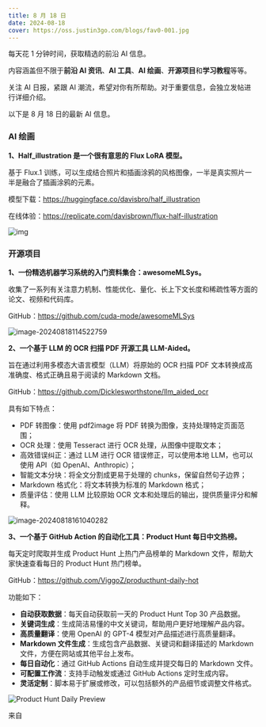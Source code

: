 ```yaml
---
title: 8 月 18 日
date: 2024-08-18
cover: https://oss.justin3go.com/blogs/fav0-001.jpg
---
```


每天花 1 分钟时间，获取精选的前沿 AI 信息。

内容涵盖但不限于**前沿 AI 资讯**、**AI 工具**、**AI 绘画**、**开源项目**和**学习教程**等等。

关注 AI 日报，紧跟 AI 潮流，希望对你有所帮助。对于重要信息，会独立发帖进行详细介绍。

以下是 8 月 18 日的最新 AI 信息。

### AI 绘画

**1、Half_illustration 是一个很有意思的 Flux LoRA 模型。**

基于 Flux.1 训练，可以生成结合照片和插画涂鸦的风格图像，一半是真实照片一半是融合了插画涂鸦的元素。

模型下载：https://huggingface.co/davisbro/half_illustration

在线体验：https://replicate.com/davisbrown/flux-half-illustration

![img](https://cdn.jsdelivr.net/gh/freelander/oss@master/ai-daily/2024-08-18/example5.webp)

### 开源项目

**1、一份精选机器学习系统的入门资料集合：awesomeMLSys。**

收集了一系列有关注意力机制、性能优化、量化、长上下文长度和稀疏性等方面的论文、视频和代码库。

GitHub：https://github.com/cuda-mode/awesomeMLSys

![image-20240818114522759](https://cdn.jsdelivr.net/gh/freelander/oss@master/ai-daily/2024-08-18/image-20240818114522759.png)



**2、一个基于 LLM 的 OCR 扫描 PDF 开源工具 LLM-Aided。**

旨在通过利用多模态大语言模型（LLM）将原始的 OCR 扫描 PDF 文本转换成高准确度、格式正确且易于阅读的 Markdown 文档。

GitHub：https://github.com/Dicklesworthstone/llm_aided_ocr

具有如下特点：

- PDF 转图像：使用 pdf2image 将 PDF 转换为图像，支持处理特定页面范围；
- OCR 处理：使用 Tesseract 进行 OCR 处理，从图像中提取文本；
- 高效错误纠正：通过 LLM 进行 OCR 错误修正，可以使用本地 LLM，也可以使用 API（如 OpenAI、Anthropic）；
- 智能文本分块：将全文分割成更易于处理的 chunks，保留自然句子边界；
- Markdown 格式化：将文本转换为标准的 Markdown 格式；
- 质量评估：使用 LLM 比较原始 OCR 文本和处理后的输出，提供质量评分和解释。

![image-20240818161040282](https://cdn.jsdelivr.net/gh/freelander/oss@master/ai-daily/2024-08-18/image-20240818161040282.png)



**3、一个基于 GitHub Action 的自动化工具：Product Hunt 每日中文热榜。**

每天定时爬取并生成 Product Hunt 上热门产品榜单的 Markdown 文件，帮助大家快速查看每日的 Product Hunt 热门榜单。

GitHub：https://github.com/ViggoZ/producthunt-daily-hot

功能如下：

- **自动获取数据**：每天自动获取前一天的 Product Hunt Top 30 产品数据。
- **关键词生成**：生成简洁易懂的中文关键词，帮助用户更好地理解产品内容。
- **高质量翻译**：使用 OpenAI 的 GPT-4 模型对产品描述进行高质量翻译。
- **Markdown 文件生成**：生成包含产品数据、关键词和翻译描述的 Markdown 文件，方便在网站或其他平台上发布。
- **每日自动化**：通过 GitHub Actions 自动生成并提交每日的 Markdown 文件。
- **可配置工作流**：支持手动触发或通过 GitHub Actions 定时生成内容。
- **灵活定制**：脚本易于扩展或修改，可以包括额外的产品细节或调整文件格式。

![Product Hunt Daily Preview](https://cdn.jsdelivr.net/gh/freelander/oss@master/ai-daily/2024-08-18/Product%20Hunt%20Daily%20Preview.gif)



来自
